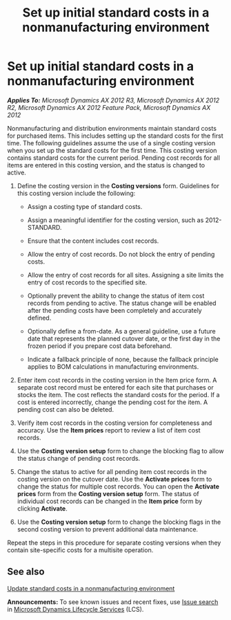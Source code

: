 ﻿---
title: Set up initial standard costs in a nonmanufacturing environment
TOCTitle: Set up initial standard costs in a nonmanufacturing environment
ms:assetid: cc5882e8-5f55-41e0-a050-94051c4c8a9a
ms:mtpsurl: https://technet.microsoft.com/en-us/library/Gg213669(v=AX.60)
ms:contentKeyID: 36059451
ms.date: 04/18/2014
mtps_version: v=AX.60
f1_keywords:
- cost
- costs
- costing
- standard cost
- standard costs
- nonmanufacturing
---

# Set up initial standard costs in a nonmanufacturing environment 


_**Applies To:** Microsoft Dynamics AX 2012 R3, Microsoft Dynamics AX 2012 R2, Microsoft Dynamics AX 2012 Feature Pack, Microsoft Dynamics AX 2012_

Nonmanufacturing and distribution environments maintain standard costs for purchased items. This includes setting up the standard costs for the first time. The following guidelines assume the use of a single costing version when you set up the standard costs for the first time. This costing version contains standard costs for the current period. Pending cost records for all items are entered in this costing version, and the status is changed to active.

1.  Define the costing version in the **Costing versions** form. Guidelines for this costing version include the following:
    
      - Assign a costing type of standard costs.
    
      - Assign a meaningful identifier for the costing version, such as 2012-STANDARD.
    
      - Ensure that the content includes cost records.
    
      - Allow the entry of cost records. Do not block the entry of pending costs.
    
      - Allow the entry of cost records for all sites. Assigning a site limits the entry of cost records to the specified site.
    
      - Optionally prevent the ability to change the status of item cost records from pending to active. The status change will be enabled after the pending costs have been completely and accurately defined.
    
      - Optionally define a from-date. As a general guideline, use a future date that represents the planned cutover date, or the first day in the frozen period if you prepare cost data beforehand.
    
      - Indicate a fallback principle of none, because the fallback principle applies to BOM calculations in manufacturing environments.

2.  Enter item cost records in the costing version in the Item price form. A separate cost record must be entered for each site that purchases or stocks the item. The cost reflects the standard costs for the period. If a cost is entered incorrectly, change the pending cost for the item. A pending cost can also be deleted.

3.  Verify item cost records in the costing version for completeness and accuracy. Use the **Item prices** report to review a list of item cost records.

4.  Use the **Costing version setup** form to change the blocking flag to allow the status change of pending cost records.

5.  Change the status to active for all pending item cost records in the costing version on the cutover date. Use the **Activate prices** form to change the status for multiple cost records. You can open the **Activate prices** form from the **Costing version setup** form. The status of individual cost records can be changed in the **Item price** form by clicking **Activate**.

6.  Use the **Costing version setup** form to change the blocking flags in the second costing version to prevent additional data maintenance.

Repeat the steps in this procedure for separate costing versions when they contain site-specific costs for a multisite operation.

## See also

[Update standard costs in a nonmanufacturing environment](update-standard-costs-in-a-nonmanufacturing-environment.md)

  
**Announcements:** To see known issues and recent fixes, use [Issue search](http://go.microsoft.com/fwlink/?linkid=389258) in [Microsoft Dynamics Lifecycle Services](http://go.microsoft.com/fwlink/?linkid=306505) (LCS).

